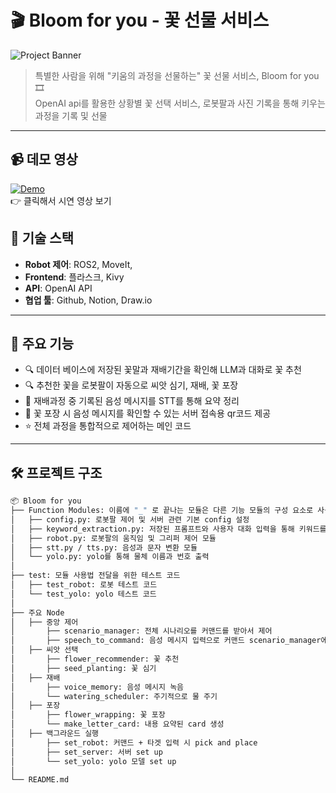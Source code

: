 # 🎬 Bloom for you - 꽃 선물 서비스

![Project Banner](./assets/banner.png)

> 특별한 사람을 위해 "키움의 과정을 선물하는" 꽃 선물 서비스, Bloom for you 🎞️  
> OpenAI api를 활용한 상황별 꽃 선택 서비스, 로봇팔과 사진 기록을 통해 키우는 과정을 기록 및 선물

---
## 📹 데모 영상
[![Demo](https://img.youtube.com/vi/abc123XYZ456/0.jpg)](https://www.youtube.com/watch?v=abc123XYZ456)  
👉 클릭해서 시연 영상 보기

## 🔧 기술 스택
- **Robot 제어**: ROS2, MoveIt, 
- **Frontend**: 플라스크, Kivy
- **API**: OpenAI API
- **협업 툴**: Github, Notion, Draw.io
---

## 🚀 주요 기능
- 🔍 데이터 베이스에 저장된 꽃말과 재배기간을 확인해 LLM과 대화로 꽃 추천
- 🔍 추천한 꽃을 로봇팔이 자동으로 씨앗 심기, 재배, 꽃 포장
- 📄 재배과정 중 기록된 음성 메시지를 STT를 통해 요약 정리
- 📄 꽃 포장 시 음성 메시지를 확인할 수 있는 서버 접속용 qr코드 제공
- ⭐ 전체 과정을 통합적으로 제어하는 메인 코드
---

## 🛠️ 프로젝트 구조

```bash
📦 Bloom for you
├── Function Modules: 이름에 "_" 로 끝나는 모듈은 다른 기능 모듈의 구성 요소로 사용되는 내부 모듈
│   ├── config.py: 로봇팔 제어 및 서버 관련 기본 config 설정
│   ├── keyword_extraction.py: 저장된 프롬프트와 사용자 대화 입력을 통해 키워드를 추출
│   ├── robot.py: 로봇팔의 움직임 및 그리퍼 제어 모듈
│   ├── stt.py / tts.py: 음성과 문자 변환 모듈
│   └── yolo.py: yolo를 통해 물체 이름과 번호 출력
│
├── test: 모듈 사용법 전달을 위한 테스트 코드
│   ├── test_robot: 로봇 테스트 코드
│   └── test_yolo: yolo 테스트 코드
│
├── 주요 Node
│   ├── 중앙 제어
│       ├── scenario_manager: 전체 시나리오를 커맨드를 받아서 제어
│       ├── speech_to_command: 음성 메시지 입력으로 커맨드 scenario_manager에 전달
│   ├── 씨앗 선택
│       ├── flower_recommender: 꽃 추천
│       ├── seed_planting: 꽃 심기
│   ├── 재배
│       ├── voice_memory: 음성 메시지 녹음
│       └── watering_scheduler: 주기적으로 물 주기
│   ├── 포장
│       ├── flower_wrapping: 꽃 포장
│       └── make_letter_card: 내용 요약된 card 생성
│   ├── 백그라운드 실행
│       ├── set_robot: 커맨드 + 타겟 입력 시 pick and place
│       ├── set_server: 서버 set up
│       └── set_yolo: yolo 모델 set up
│
└── README.md

